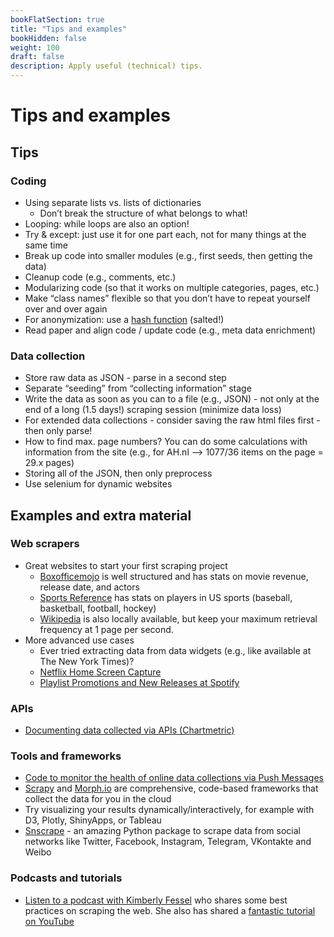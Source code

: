 ```yaml
---
bookFlatSection: true
title: "Tips and examples"
bookHidden: false
weight: 100
draft: false
description: Apply useful (technical) tips.
---
```


# Tips and examples

## Tips

### Coding
- Using separate lists vs. lists of dictionaries
  - Don’t break the structure of what belongs to what!
- Looping: while loops are also an option!
- Try & except: just use it for one part each, not for many things at the same time
- Break up code into smaller modules (e.g., first seeds, then getting the data)
- Cleanup code (e.g., comments, etc.)
- Modularizing code (so that it works on multiple categories, pages, etc.)
- Make “class names” flexible so that you don’t have to repeat yourself over and over again
- For anonymization: use a [hash function](https://nitratine.net/blog/post/how-to-hash-passwords-in-python/) (salted!)
- Read paper and align code / update code (e.g., meta data enrichment)

### Data collection
- Store raw data as JSON - parse in a second step
- Separate “seeding” from “collecting information” stage
- Write the data as soon as you can to a file (e.g., JSON) - not only at the end of a long (1.5 days!) scraping session (minimize data loss)
- For extended data collections - consider saving the raw html files first - then only parse!
- How to find max. page numbers? You can do some calculations with information from the site (e.g., for AH.nl —> 1077/36 items on the page = 29.x pages)
- Storing all of the JSON, then only preprocess
- Use selenium for dynamic websites

## Examples and extra material

### Web scrapers
- Great websites to start your first scraping project
  - [Boxofficemojo](https://boxofficemojo.com) is well structured and has stats on movie revenue, release date, and actors
  - [Sports Reference](https://www.sports-reference.com) has stats on players in US sports (baseball, basketball, football, hockey)
  - [Wikipedia](https://wikipedia.com) is also locally available, but keep your maximum retrieval frequency at 1 page per second.
- More advanced use cases
  - Ever tried extracting data from data widgets (e.g., like available at The New York Times)?
  - [Netflix Home Screen Capture](https://github.com/hannesdatta/data-netflix)
  - [Playlist Promotions and New Releases at Spotify](https://github.com/hannesdatta/data-spotify-playlists-releases)

### APIs
- [Documenting data collected via APIs (Chartmetric)](https://github.com/hannesdatta/data-spotify-playlist-ecosystem)

### Tools and frameworks
- [Code to monitor the health of online data collections via Push Messages](https://github.com/hannesdatta/healthmonitor)
- [Scrapy](https://scrapy.com) and [Morph.io](https://morph.io) are comprehensive, code-based frameworks that collect the data for you in the cloud
- Try visualizing your results dynamically/interactively, for example with D3, Plotly, ShinyApps, or Tableau
- [Snscrape]((https://github.com/JustAnotherArchivist/snscrape)) - an amazing Python package to scrape data from social networks like Twitter, Facebook, Instagram, Telegram, VKontakte and Weibo

### Podcasts and tutorials
- [Listen to a podcast with Kimberly Fessel](https://realpython.com/podcasts/rpp/12/) who shares some best practices on scraping the web. She also has shared a [fantastic tutorial on YouTube](https://www.youtube.com/watch?v=RUQWPJ1T6Zc&t=190s)
